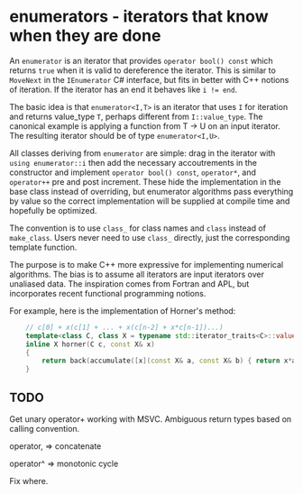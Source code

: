 ﻿# enumerators - iterators that know when they are done

An `enumerator` is an iterator that provides `operator bool() const`
which returns `true` when it is valid to dereference the iterator.
This is similar to `MoveNext` in the `IEnumerator` C# interface,
but fits in better with C++ notions of iteration.
If the iterator has an end it behaves like `i != end`.

The basic idea is that `enumerator<I,T>` is an iterator
that uses `I` for iteration and returns value_type `T`,
perhaps different from `I::value_type`.
The canonical example is applying a function from T → U on an input iterator.
The resulting iterator should be of type `enumerator<I,U>`.

All classes deriving from `enumerator` are  simple: drag in the
iterator with `using enumerator::i` then add
the necessary accoutrements in the constructor and implement
`operator bool() const`, `operator*`, and `operator++` pre and post increment. 
These hide the implementation in the base class instead of overriding, but enumerator
algorithms pass everything by value so the correct implementation
will be supplied at compile time and hopefully be optimized.

The convention is to use `class_` for class names and `class` instead of `make_class`. 
Users never need to use `class_` directly, just the corresponding template function.

The purpose is to make C++ more expressive for implementing numerical algorithms. The
bias is to assume all iterators are input iterators over unaliased data. The inspiration
comes from Fortran and APL, but incorporates recent functional programming notions.

For example, here is the implementation of Horner's method:
```cpp
	// c[0] + x(c[1] + ... + x(c[n-2] + x*c[n-1])...)
	template<class C, class X = typename std::iterator_traits<C>::value_type>
	inline X horner(C c, const X& x)
	{
		return back(accumulate([x](const X& a, const X& b) { return x*a + b; }, rend(c), X(0)));
	}
```

## TODO

Get unary operator+ working with MSVC. Ambiguous return types based on calling convention.

operator, => concatenate

operator^ => monotonic cycle

Fix where.